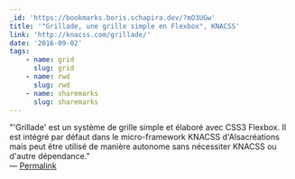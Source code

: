 ```yaml
---
_id: 'https://bookmarks.boris.schapira.dev/?mO3UGw'
title: '"Grillade, une grille simple en Flexbox", KNACSS'
link: 'http://knacss.com/grillade/'
date: '2016-09-02'
tags:
    - name: grid
      slug: grid
    - name: rwd
      slug: rwd
    - name: sharemarks
      slug: sharemarks
---
```


&quot;'Grillade' est un système de grille simple et élaboré avec CSS3 Flexbox.
Il est intégré par défaut dans le micro-framework KNACSS d'Alsacréations mais
peut être utilisé de manière autonome sans nécessiter KNACSS ou d'autre
dépendance.&quot; <br>&#8212;
<a href="https://bookmarks.boris.schapira.dev/?mO3UGw" title="Permalink">Permalink</a>

